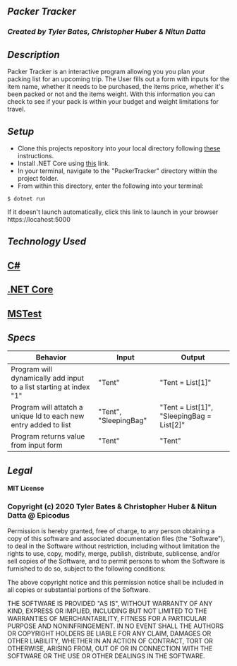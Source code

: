 ## _Packer Tracker_

### _Created by Tyler Bates, Christopher Huber & Nitun Datta_

## _Description_

Packer Tracker is an interactive program allowing you you plan your packing list for an upcoming trip. The User fills out a form with inputs for the item name, whether it needs to be purchased, the items price, whether it's been packed or not and the items weight. With this information you can check to see if your pack is within your budget and weight limitations for travel.

## _Setup_

- Clone this projects repository into your local directory following <a href="https://www.linode.com/docs/development/version-control/how-to-install-git-and-clone-a-github-repository/">these</a> instructions.<br>
- Install .NET Core using <a href="https://docs.microsoft.com/en-us/dotnet/core/install/runtime?pivots=os-windows">this</a> link.<br>
- In your terminal, navigate to the "PackerTracker" directory within the project folder.<br>
- From within this directory, enter the following into your terminal:<br>
```
$ dotnet run
```
If it doesn't launch automatically, click this link to launch in your browser https://locahost:5000

## _Technology Used_

## <a href="https://en.wikipedia.org/wiki/C_Sharp_%28programming_language%29">C#</a>
## <a href="https://en.wikipedia.org/wiki/.NET_Core">.NET Core</a>
## <a href="https://en.wikipedia.org/wiki/Visual_Studio_Unit_Testing_Framework">MSTest</a>

## _Specs_

|Behavior|Input|Output|
|-----|-----|-----|
|Program will dynamically add input to a list starting at index "1"|"Tent"|"Tent = List[1]"|
|Program will attatch a unique Id to each new entry added to list|"Tent", "SleepingBag"|"Tent = List[1]", "SleepingBag = List[2]"|
|Program returns value from input form|"Tent"| "Tent"|



## _Legal_

#### MIT License

### Copyright (c) 2020 Tyler Bates & Christopher Huber & Nitun Datta @ Epicodus

Permission is hereby granted, free of charge, to any person obtaining a copy
of this software and associated documentation files (the "Software"), to deal
in the Software without restriction, including without limitation the rights
to use, copy, modify, merge, publish, distribute, sublicense, and/or sell
copies of the Software, and to permit persons to whom the Software is
furnished to do so, subject to the following conditions:

The above copyright notice and this permission notice shall be included in all
copies or substantial portions of the Software.

THE SOFTWARE IS PROVIDED "AS IS", WITHOUT WARRANTY OF ANY KIND, EXPRESS OR
IMPLIED, INCLUDING BUT NOT LIMITED TO THE WARRANTIES OF MERCHANTABILITY,
FITNESS FOR A PARTICULAR PURPOSE AND NONINFRINGEMENT. IN NO EVENT SHALL THE
AUTHORS OR COPYRIGHT HOLDERS BE LIABLE FOR ANY CLAIM, DAMAGES OR OTHER
LIABILITY, WHETHER IN AN ACTION OF CONTRACT, TORT OR OTHERWISE, ARISING FROM,
OUT OF OR IN CONNECTION WITH THE SOFTWARE OR THE USE OR OTHER DEALINGS IN THE
SOFTWARE.